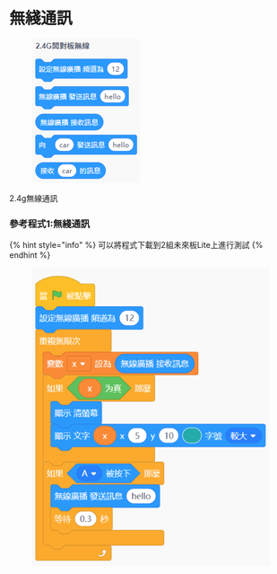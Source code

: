 # 無綫通訊

<figure><img src="../../../.gitbook/assets/image (26).png" alt=""><figcaption></figcaption></figure>

2.4g無線通訊

### 參考程式1:無綫通訊

{% hint style="info" %}
可以將程式下載到2組未來板Lite上進行測試
{% endhint %}

<figure><img src="../../../.gitbook/assets/image (27).png" alt=""><figcaption></figcaption></figure>
